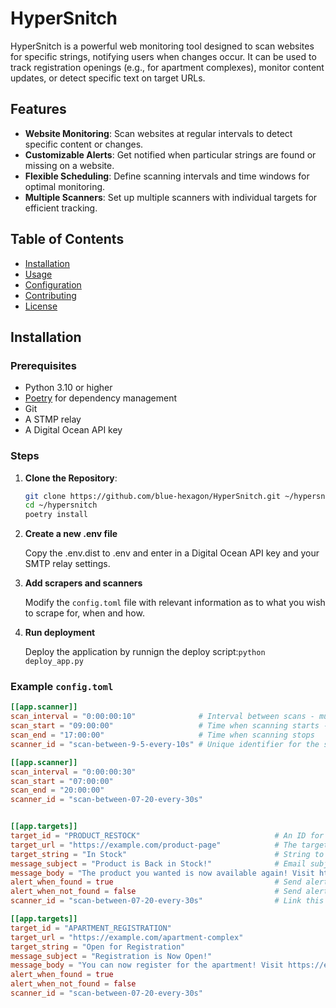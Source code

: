 # HyperSnitch

HyperSnitch is a powerful web monitoring tool designed to scan websites for specific strings, notifying users when changes occur. It can be used to track registration openings (e.g., for apartment complexes), monitor content updates, or detect specific text on target URLs.

## Features
- **Website Monitoring**: Scan websites at regular intervals to detect specific content or changes.
- **Customizable Alerts**: Get notified when particular strings are found or missing on a website.
- **Flexible Scheduling**: Define scanning intervals and time windows for optimal monitoring.
- **Multiple Scanners**: Set up multiple scanners with individual targets for efficient tracking.

## Table of Contents
- [Installation](#installation)
- [Usage](#usage)
- [Configuration](#configuration)
- [Contributing](#contributing)
- [License](#license)

## Installation

### Prerequisites
- Python 3.10 or higher
- [Poetry](https://python-poetry.org/) for dependency management
- Git
- A STMP relay
- A Digital Ocean API key

### Steps

1. **Clone the Repository**:
   ```bash
   git clone https://github.com/blue-hexagon/HyperSnitch.git ~/hypersnitch
   cd ~/hypersnitch
   poetry install

2. **Create a new .env file**

   Copy the .env.dist to .env and enter in a Digital Ocean API key and your SMTP relay settings.


3. **Add scrapers and scanners** 
     
     Modify the `config.toml` file with relevant information as to what you wish to scrape for, when and how.


4. **Run deployment**
   
    Deploy the application by runnign the deploy script:`python deploy_app.py`

### Example `config.toml`
```toml
[[app.scanner]]
scan_interval = "0:00:00:10"              # Interval between scans - must be specified as: days:hours:minutes:seconds
scan_start = "09:00:00"                   # Time when scanning starts - must be specifed as: hours:minutes:seconds
scan_end = "17:00:00"                     # Time when scanning stops
scanner_id = "scan-between-9-5-every-10s" # Unique identifier for the scanner that you attach to a target

[[app.scanner]]
scan_interval = "0:00:00:30"   
scan_start = "07:00:00"        
scan_end = "20:00:00"          
scanner_id = "scan-between-07-20-every-30s"     


[[app.targets]]
target_id = "PRODUCT_RESTOCK"                              # An ID for internal logic
target_url = "https://example.com/product-page"            # The target URL
target_string = "In Stock"                                 # String to scan for
message_subject = "Product is Back in Stock!"              # Email subject
message_body = "The product you wanted is now available again! Visit https://example.com/product-page."
alert_when_found = true                                    # Send alert when the string is found is enabled
alert_when_not_found = false                               # Send alert when the string is missing is disabled - chose either
scanner_id = "scan-between-07-20-every-30s"                # Link this target to a specific scanner

[[app.targets]]
target_id = "APARTMENT_REGISTRATION"
target_url = "https://example.com/apartment-complex"
target_string = "Open for Registration"
message_subject = "Registration is Now Open!"
message_body = "You can now register for the apartment! Visit https://example.com/apartment-complex."
alert_when_found = true
alert_when_not_found = false
scanner_id = "scan-between-07-20-every-30s"
```